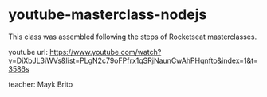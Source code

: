 # youtube-masterclass-nodejs
This class was assembled following the steps of Rocketseat masterclasses.

youtube url: https://www.youtube.com/watch?v=DiXbJL3iWVs&list=PLgN2c79oFPfrx1qSRjNaunCwAhPHqnfto&index=1&t=3586s

teacher: Mayk Brito
